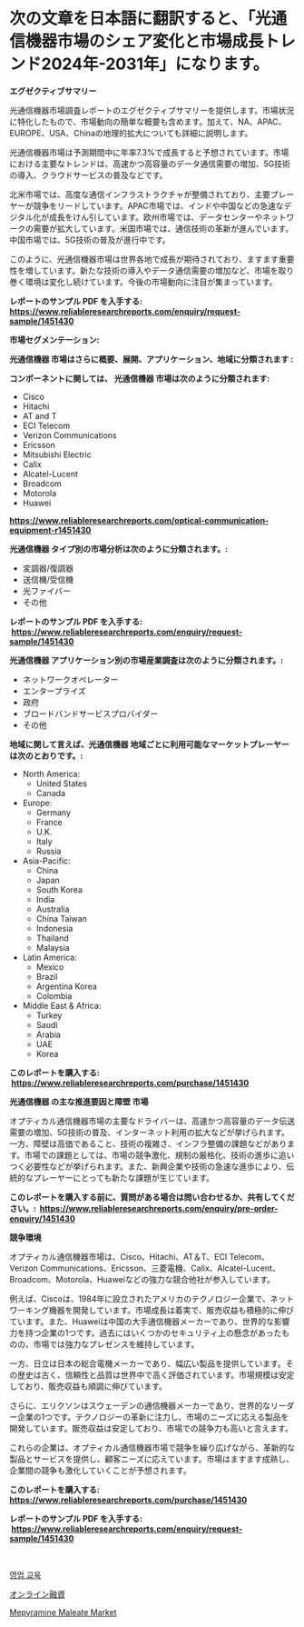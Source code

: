 <p><h1>次の文章を日本語に翻訳すると、「光通信機器市場のシェア変化と市場成長トレンド2024年-2031年」になります。</h1></p><p><strong>エグゼクティブサマリー</strong></p>
<p><p>光通信機器市場調査レポートのエグゼクティブサマリーを提供します。市場状況に特化したもので、市場動向の簡単な概要も含めます。加えて、NA、APAC、EUROPE、USA、Chinaの地理的拡大についても詳細に説明します。</p><p>光通信機器市場は予測期間中に年率7.3%で成長すると予想されています。市場における主要なトレンドは、高速かつ高容量のデータ通信需要の増加、5G技術の導入、クラウドサービスの普及などです。</p><p>北米市場では、高度な通信インフラストラクチャが整備されており、主要プレーヤーが競争をリードしています。APAC市場では、インドや中国などの急速なデジタル化が成長をけん引しています。欧州市場では、データセンターやネットワークの需要が拡大しています。米国市場では、通信技術の革新が進んでいます。中国市場では、5G技術の普及が進行中です。</p><p>このように、光通信機器市場は世界各地で成長が期待されており、ますます重要性を増しています。新たな技術の導入やデータ通信需要の増加など、市場を取り巻く環境は変化し続けています。今後の市場動向に注目が集まっています。</p></p>
<p><strong>レポートのサンプル PDF を入手する: <a href="https://www.reliableresearchreports.com/enquiry/request-sample/1451430">https://www.reliableresearchreports.com/enquiry/request-sample/1451430</a></strong></p>
<p><strong>市場セグメンテーション:</strong></p>
<p><strong> 光通信機器 市場はさらに概要、展開、アプリケーション、地域に分類されます :</strong></p>
<p><strong>コンポーネントに関しては、 光通信機器 市場は次のように分類されます: &nbsp;</strong></p>
<p><ul><li>Cisco</li><li>Hitachi</li><li>AT and T</li><li>ECI Telecom</li><li>Verizon Communications</li><li>Ericsson</li><li>Mitsubishi Electric</li><li>Calix</li><li>Alcatel-Lucent</li><li>Broadcom</li><li>Motorola</li><li>Huawei</li></ul></p>
<p><strong><a href="https://www.reliableresearchreports.com/optical-communication-equipment-r1451430">https://www.reliableresearchreports.com/optical-communication-equipment-r1451430</a></strong></p>
<p><strong> 光通信機器 タイプ別の市場分析は次のように分類されます。:</strong></p>
<p><ul><li>変調器/復調器</li><li>送信機/受信機</li><li>光ファイバー</li><li>その他</li></ul></p>
<p><strong>レポートのサンプル PDF を入手する: &nbsp;<a href="https://www.reliableresearchreports.com/enquiry/request-sample/1451430">https://www.reliableresearchreports.com/enquiry/request-sample/1451430</a></strong></p>
<p><strong> 光通信機器 アプリケーション別の市場産業調査は次のように分類されます。:</strong></p>
<p><ul><li>ネットワークオペレーター</li><li>エンタープライズ</li><li>政府</li><li>ブロードバンドサービスプロバイダー</li><li>その他</li></ul></p>
<p><strong>地域に関して言えば、光通信機器 地域ごとに利用可能なマーケットプレーヤーは次のとおりです。:</strong></p>
<p><ul>
    <li>
        North America:
        <ul>
            <li>United States</li>
            <li>Canada</li>
        </ul>
    </li>
    <li>
        Europe:
        <ul>
            <li>Germany</li>
            <li>France</li>
            <li>U.K.</li>
            <li>Italy</li>
            <li>Russia</li>
        </ul>
    </li>
    <li>
        Asia-Pacific:
        <ul>
            <li>China</li>
            <li>Japan</li>
            <li>South Korea</li>
            <li>India</li>
            <li>Australia</li>
            <li>China Taiwan</li>
            <li>Indonesia</li>
            <li>Thailand</li>
            <li>Malaysia</li>
        </ul>
    </li>
    <li>
        Latin America:
        <ul>
            <li>Mexico</li>
            <li>Brazil</li>
            <li>Argentina Korea</li>
            <li>Colombia</li>
        </ul>
    </li>
    <li>
        Middle East & Africa:
        <ul>
            <li>Turkey</li>
            <li>Saudi</li>
            <li>Arabia</li>
            <li>UAE</li>
            <li>Korea</li>
        </ul>
    </li>
    </ul></p>
<p><strong>このレポートを購入する: &nbsp;<a href="https://www.reliableresearchreports.com/purchase/1451430">https://www.reliableresearchreports.com/purchase/1451430</a></strong></p>
<p><strong>光通信機器 の主な推進要因と障壁 市場</strong></p>
<p><p>オプティカル通信機器市場の主要なドライバーは、高速かつ高容量のデータ伝送需要の増加、5G技術の普及、インターネット利用の拡大などが挙げられます。一方、障壁は高価であること、技術の複雑さ、インフラ整備の課題などがあります。市場での課題としては、市場の競争激化、規制の厳格化、技術の進歩に追いつく必要性などが挙げられます。また、新興企業や技術の急速な進歩により、伝統的なプレーヤーにとっても新たな課題が生じています。</p></p>
<p><strong>このレポートを購入する前に、質問がある場合は問い合わせるか、共有してください。:&nbsp; <a href="https://www.reliableresearchreports.com/enquiry/pre-order-enquiry/1451430">https://www.reliableresearchreports.com/enquiry/pre-order-enquiry/1451430</a></strong></p>
<p><strong>競争環境</strong></p>
<p><p>オプティカル通信機器市場は、Cisco、Hitachi、AT＆T、ECI Telecom、Verizon Communications、Ericsson、三菱電機、Calix、Alcatel-Lucent、Broadcom、Motorola、Huaweiなどの強力な競合他社が参入しています。</p><p>例えば、Ciscoは、1984年に設立されたアメリカのテクノロジー企業で、ネットワーキング機器を開発しています。市場成長は着実で、販売収益も積極的に伸びています。また、Huaweiは中国の大手通信機器メーカーであり、世界的な影響力を持つ企業の1つです。過去にはいくつかのセキュリティ上の懸念があったものの、市場では強力なプレゼンスを維持しています。</p><p>一方、日立は日本の総合電機メーカーであり、幅広い製品を提供しています。その歴史は古く、信頼性と品質は世界中で高く評価されています。市場規模は安定しており、販売収益も順調に伸びています。</p><p>さらに、エリクソンはスウェーデンの通信機器メーカーであり、世界的なリーダー企業の1つです。テクノロジーの革新に注力し、市場のニーズに応える製品を開発しています。販売収益は安定しており、市場での競争力も高いと言えます。</p><p>これらの企業は、オプティカル通信機器市場で競争を繰り広げながら、革新的な製品とサービスを提供し、顧客ニーズに応えています。市場はますます成熟し、企業間の競争も激化していくことが予想されます。</p></p>
<p><strong>このレポートを購入する: &nbsp; <a href="https://www.reliableresearchreports.com/purchase/1451430">https://www.reliableresearchreports.com/purchase/1451430</a></strong></p>
<p><strong>レポートのサンプル PDF を入手する: &nbsp;<a href="https://www.reliableresearchreports.com/enquiry/request-sample/1451430">https://www.reliableresearchreports.com/enquiry/request-sample/1451430</a></strong><strong></strong></p>
<p>&nbsp;</p>
<p><p><a href="https://github.com/fernandotryO5lson96765/Market-Research-Report-List-1/blob/main/768885719412.md">영업 교육</a></p><p><a href="https://github.com/EmoryYundt1935/Market-Research-Report-List-1/blob/main/636319520908.md">オンライン融資</a></p><p><a href="https://butternut-bug-553.notion.site/Global-Mepyramine-Maleate-Market-Size-and-Market-Trends-Insights-and-Projections-from-2024-to-2031-2f1a36bb8e48416a986f8a76cf2d5ca5">Mepyramine Maleate Market</a></p></p>